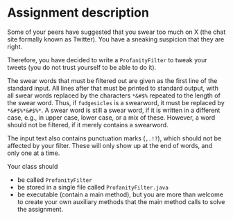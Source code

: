 # Assignment description

Some of your peers have suggested that you swear too much on X (the chat site formally known as Twitter). You have a sneaking suspicion that they are right.

Therefore, you have decided to write a `ProfanityFilter` to tweak your tweets (you do not trust yourself to be able to do it).

The swear words that must be filtered out are given as the first line of the standard input. All lines after that must be printed to standard output, with all swear words replaced by the characters `*&#$%` repeated to the length of the swear word. Thus, if `fudgesicles` is a swearword, it must be replaced by `*&#$%*&#$%*`. A swear word is still a swear word, if it is written in a different case, e.g., in upper case, lower case, or a mix of these. However, a word should not be filtered, if it merely contains a swearword.

The input text also contains punctuation marks (`,.!?`), which should not be affected by your filter. These will only show up at the end of words, and only one at a time.

Your class should

- be called `ProfanityFilter`
- be stored in a single file called `ProfanityFilter.java`
- be executable (contain a main method), but you are more than welcome to create your own auxiliary methods that the main method calls to solve the assignment.